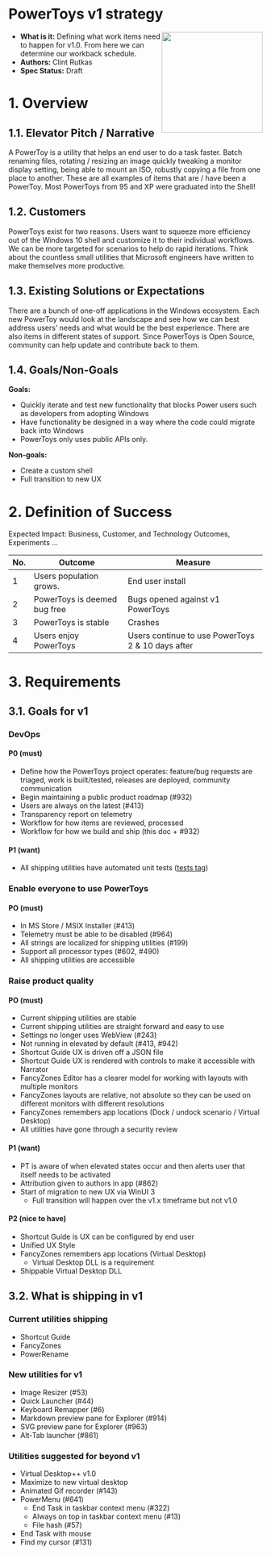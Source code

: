 # PowerToys v1 strategy

<img align="right" width="200" src="../images/Logo.jpg" />

- **What is it:** Defining what work items need to happen for v1.0.  From here we can determine our workback schedule.
- **Authors:** Clint Rutkas
- **Spec Status:** Draft

# 1. Overview

## 1.1. Elevator Pitch / Narrative

A PowerToy is a utility that helps an end user to do a task faster. Batch renaming files, rotating / resizing an image quickly tweaking a monitor display setting, being able to mount an ISO, robustly copying a file from one place to another. These are all examples of items that are / have been a PowerToy.  Most PowerToys from 95 and XP were graduated into the Shell!

## 1.2. Customers

PowerToys exist for two reasons. Users want to squeeze more efficiency out of the Windows 10 shell and customize it to their individual workflows. We can be more targeted for scenarios to help do rapid iterations. Think about the countless small utilities that Microsoft engineers have written to make themselves more productive.

## 1.3. Existing Solutions or Expectations

There are a bunch of one-off applications in the Windows ecosystem. Each new PowerToy would look at the landscape and see how we can best address users’ needs and what would be the best experience.  There are also items in different states of support.  Since PowerToys is Open Source, community can help update and contribute back to them.

## 1.4. Goals/Non-Goals

**Goals:**

- Quickly iterate and test new functionality that blocks Power users such as developers from adopting Windows
- Have functionality be designed in a way where the code could migrate back into Windows
- PowerToys only uses public APIs only.

**Non-goals:**

- Create a custom shell
- Full transition to new UX

# 2. Definition of Success

Expected Impact: Business, Customer, and Technology Outcomes, Experiments ...

| No. | Outcome | Measure |
|-----|---------|---------|
| 1 | Users population grows.| End user install |
| 2 | PowerToys is deemed bug free | Bugs opened against v1 PowerToys |
| 3 | PowerToys is stable | Crashes |
| 4 | Users enjoy PowerToys | Users continue to use PowerToys 2 & 10 days after |

# 3. Requirements

## 3.1. Goals for v1

### DevOps

#### P0 (must)

- Define how the PowerToys project operates: feature/bug requests are triaged, work is built/tested, releases are deployed, community communication
- Begin maintaining a public product roadmap (#932)
- Users are always on the latest (#413)
- Transparency report on telemetry
- Workflow for how items are reviewed, processed
- Workflow for how we build and ship (this doc + #932)

#### P1 (want)

- All shipping utilities have automated unit tests ([tests tag](https://github.com/microsoft/PowerToys/issues?q=is%3Aissue+is%3Aopen+label%3ATests))

### Enable everyone to use PowerToys

#### PO (must)

- In MS Store / MSIX Installer (#413)
- Telemetry must be able to be disabled (#964)
- All strings are localized for shipping utilities (#199)
- Support all processor types (#602, #490)
- All shipping utilities are accessible

### Raise product quality

#### PO (must)

- Current shipping utilities are stable
- Current shipping utilities are straight forward and easy to use
- Settings no longer uses WebView (#243)
- Not running in elevated by default (#413, #942)
- Shortcut Guide UX is driven off a JSON file
- Shortcut Guide UX is rendered with controls to make it accessible with Narrator
- FancyZones Editor has a clearer model for working with layouts with multiple monitors
- FancyZones layouts are relative, not absolute so they can be used on different monitors with different resolutions
- FancyZones remembers app locations (Dock / undock scenario / Virtual Desktop)
- All utilities have gone through a security review

#### P1 (want)

- PT is aware of when elevated states occur and then alerts user that itself needs to be activated 
- Attribution given to authors in app (#862)
- Start of migration to new UX via WinUI 3
  - Full transition will happen over the v1.x timeframe but not v1.0

#### P2 (nice to have)

- Shortcut Guide is UX can be configured by end user
- Unified UX Style
- FancyZones remembers app locations (Virtual Desktop)
  - Virtual Desktop DLL is a requirement
- Shippable Virtual Desktop DLL

## 3.2. What is shipping in v1

### Current utilities shipping

- Shortcut Guide
- FancyZones
- PowerRename

### New utilities for v1

- Image Resizer (#53)
- Quick Launcher (#44)
- Keyboard Remapper (#6)
- Markdown preview pane for Explorer (#914)
- SVG preview pane for Explorer (#963)
- Alt-Tab launcher (#861)

### Utilities suggested for beyond v1

- Virtual Desktop++ v1.0
- Maximize to new virtual desktop
- Animated Gif recorder (#143)
- PowerMenu (#641)
  - End Task in taskbar context menu (#322)
  - Always on top in taskbar context menu (#13)
  - File hash (#57)
- End Task with mouse
- Find my cursor (#131)
